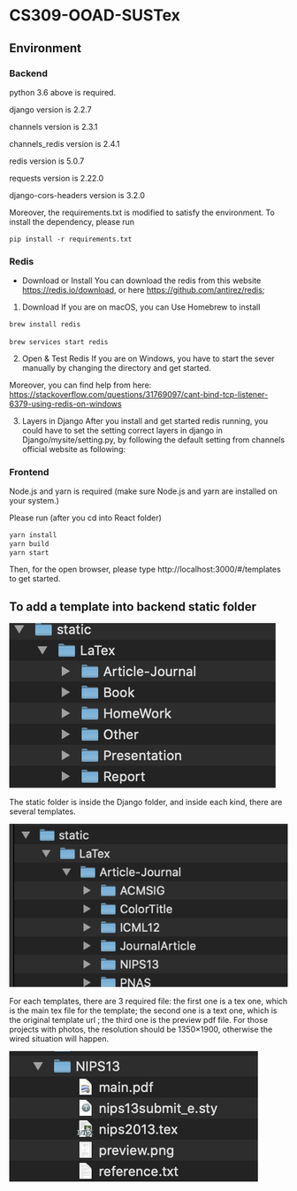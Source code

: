 # CS309-OOAD-SUSTex
## Environment
### Backend 
python 3.6 above is required.

django version is 2.2.7

channels version is 2.3.1

channels_redis version is 2.4.1

redis version is 5.0.7

requests version is  2.22.0

django-cors-headers version is 3.2.0 

Moreover, the requirements.txt is modified to satisfy the environment. To install the dependency, please run

```
pip install -r requirements.txt
```

### Redis

- Download or Install 
You can download the redis from this website https://redis.io/download, or here https://github.com/antirez/redis; 
1. Download
If you are on macOS, you can Use Homebrew to install 
```
brew install redis

brew services start redis
```
2. Open & Test Redis
If you are on Windows, you have to start the sever manually by changing the directory and get started. 

Moreover, you can find help from here: https://stackoverflow.com/questions/31769097/cant-bind-tcp-listener-6379-using-redis-on-windows

3. Layers in Django
After you install and get started redis running, you could have to set the setting correct layers in django in Django/mysite/setting.py, by following the default setting from channels official website as following:





### Frontend

Node.js and yarn is required (make sure Node.js and yarn are installed on your system.)

Please run (after you cd into React folder)

``` 
yarn install 
yarn build
yarn start
```
Then, for the open browser, please type http://localhost:3000/#/templates to get started. 

## To add a template into backend static folder

![static](dependency/static.png)

The static folder is inside the Django folder, and inside each kind, there are several templates.

![classes](dependency/classes.png)

For each templates, there are 3 required file: the first one is a tex one, which is the main tex file for the template; the second one is a text one, which is the original template url ; the third one is the preview pdf file. For those projects with photos, the resolution should be 1350×1900, otherwise the wired situation will happen.

![files](dependency/files.png)






